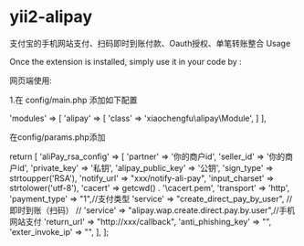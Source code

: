 # yii2-alipay
支付宝的手机网站支付、扫码即时到账付款、Oauth授权、单笔转账整合
Usage

Once the extension is installed, simply use it in your code by :

网页端使用:

1.在 config/main.php 添加如下配置

'modules' => [
        'alipay' => [
            'class' => 'xiaochengfu\alipay\Module',
        ]
    ],

在config/params.php添加

return [
    'aliPay_rsa_config' => [
        'partner' => '你的商户id',
        'seller_id' => '你的商户id',
        'private_key' => '私钥',
        'alipay_public_key' => '公钥',
        'sign_type' => strtoupper('RSA'),
        'notify_url' => "xxx/notify-ali-pay",
        'input_charset' => strtolower('utf-8'),
        'cacert' => getcwd() . '\\cacert.pem',
        'transport' => 'http',
        'payment_type' => "1",//支付类型
        'service' => "create_direct_pay_by_user",  //即时到账（扫码）
//        'service'       => "alipay.wap.create.direct.pay.by.user",//手机网站支付
        'return_url' => "http://xxx/callback",
        'anti_phishing_key' => "",
        'exter_invoke_ip' => "",
    ],
];